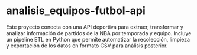 # analisis_equipos-futbol-api
Este proyecto conecta con una API deportiva para extraer, transformar y analizar información de partidos de la NBA por temporada y equipo. Incluye un pipeline ETL en Python que permite automatizar la recolección, limpieza y exportación de los datos en formato CSV para análisis posterior.
